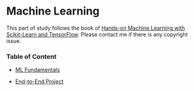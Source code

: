 # Machine Learning

This part of study follows the book of [Hands-on Machine Learning with Scikit-Learn and TensorFlow](http://shop.oreilly.com/product/0636920052289.do). Please contact me if there is any copyright issue.

### Table of Content

- [ML Fundamentals](ML_fundamentals) 

- [End-to-End Project](end-to-end_project)

